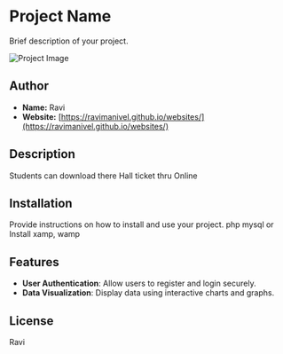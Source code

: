# Project Name

Brief description of your project.

![Project Image](url_to_your_image)

## Author

- **Name:** Ravi
- **Website:** [https://ravimanivel.github.io/websites/](https://ravimanivel.github.io/websites/)

## Description 

Students can download there Hall ticket thru Online

## Installation

Provide instructions on how to install and use your project.
php 
mysql
or 
Install xamp, wamp

## Features

- **User Authentication**: Allow users to register and login securely.
- **Data Visualization**: Display data using interactive charts and graphs.


## License

Ravi
